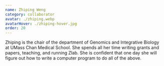 ```yaml
---
name: Zhiping Weng
category: collaborator
avatar: ./zhiping.webp
avatarHover: ./zhiping-hover.jpg
order: 20
---
```


Zhiping is the chair of the department of Genomics and Integrative Biology at UMass Chan Medical School. She spends all her time writing grants and papers, teaching, and running Zlab. She is confident that one day she will figure out how to write a computer program to do all of the above.
